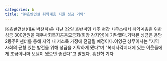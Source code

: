 ```yaml
---
categories: b
title: "㈜호반건설 취약계층 지원 성금 기탁"
---
```

㈜호반건설(대표 박철희)은 지난 22일 호반써밋 제주 현장 사무소에서 취약계층을 위한 성금 300만원을 제주사회복지공동모금회(회장 강지언)에 기탁했다.기탁된 성금은 용담2동주민센터를 통해 지역 내 저소득 가정에 전달될 예정이다.이영근 상무이사는 "지역사회의 균형 있는 발전을 위해 성금을 기탁하게 됐다"며 "복지사각지대에 있는 이웃들에게 조금이나마 보탬이 됐으면 좋겠다"고 말했다. 홍진혁 기자